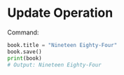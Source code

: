 # Update Operation

Command:
```python
book.title = "Nineteen Eighty-Four"
book.save()
print(book)
# Output: Nineteen Eighty-Four
